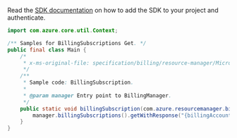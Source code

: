 Read the [SDK documentation](https://github.com/Azure/azure-sdk-for-java/blob/azure-resourcemanager-billing_1.0.0-beta.2/sdk/billing/azure-resourcemanager-billing/README.md) on how to add the SDK to your project and authenticate.

```java
import com.azure.core.util.Context;

/** Samples for BillingSubscriptions Get. */
public final class Main {
    /*
     * x-ms-original-file: specification/billing/resource-manager/Microsoft.Billing/stable/2020-05-01/examples/BillingSubscription.json
     */
    /**
     * Sample code: BillingSubscription.
     *
     * @param manager Entry point to BillingManager.
     */
    public static void billingSubscription(com.azure.resourcemanager.billing.BillingManager manager) {
        manager.billingSubscriptions().getWithResponse("{billingAccountName}", Context.NONE);
    }
}
```
